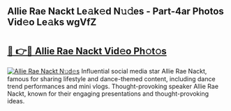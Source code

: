 ## Allie Rae Nackt Le𝚊k𝚎d N𝚞𝚍es - Part-4ar Photos Vid𝚎o Le𝚊ks wgVfZ

# <h2><a href="http://fb8rur.evod.top/?m=Allie+Rae+Nackt">🔗 👉🔴 Allie Rae Nackt Vid𝚎o Ph𝚘t𝚘s</a></h2>

[![Allie Rae Nackt N𝚞d𝚎s](https://i.imgur.com/8V9OHl7.gif)](http://fb8rur.evod.top/?m=Allie+Rae+Nackt)
Influential social media star Allie Rae Nackt, famous for sharing lifestyle and dance-themed content, including dance trend performances and mini vlogs. Thought-provoking speaker Allie Rae Nackt, known for their engaging presentations and thought-provoking ideas. 
